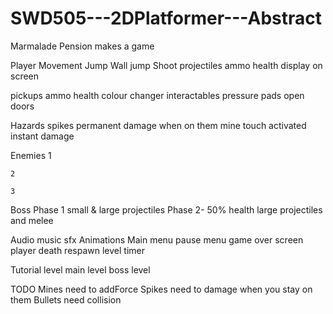 # SWD505---2DPlatformer---Abstract
Marmalade Pension makes a game

Player
  Movement
  Jump
  Wall jump
  Shoot projectiles
    ammo
  health
    display on screen
  
pickups
  ammo
  health
  colour changer
interactables
  pressure pads
    open doors
  
Hazards
  spikes
    permanent
    damage when on them
  mine
    touch activated
    instant damage
    
  Enemies
    1
      
    2
    
    3
    
  Boss
    Phase 1
      small & large projectiles
    Phase 2- 50% health
      large projectiles and melee
      
  Audio
    music
    sfx
  Animations
  Main menu
  pause menu
  game over screen
  player death
    respawn
  level timer
    
  Tutorial level
  main level
  boss level
  
  TODO
  Mines need to addForce
  Spikes need to damage when you stay on them
  Bullets need collision
